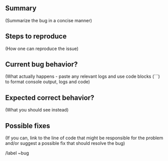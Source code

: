 ## Summary

(Summarize the bug in a concise manner)

## Steps to reproduce

(How one can reproduce the issue)

## Current bug behavior?

(What actually happens - paste any relevant logs and use code blocks (```) to format console output, logs and code)

## Expected correct behavior?

(What you should see instead)

## Possible fixes

(If you can, link to the line of code that might be responsible for the problem and/or suggest a possible fix that should resolve the bug)


/label ~bug
